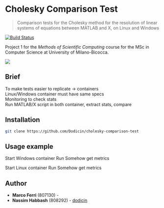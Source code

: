 # Cholesky Comparison Test
> Comparison tests for the Cholesky method for the resolution of linear systems of equations between MATLAB and X, on Linux and Windows

[![Build Status][travis-image]][travis-url]

Project 1 for the *Methods of Scientific Computing* course for the MSc in Computer Science at University of Milano-Bicocca.

![](header.png)

## Brief

To make tests easier to replicate -> containers\
Linux/Windows container must have same specs\
Monitoring to check stats\
Run MATLAB/X script in both container, extract stats, compare

## Installation

```sh
git clone https://github.com/Dodicin/cholesky-comparison-test
```

## Usage example

Start Windows container
Run
Somehow get metrics

Start Linux container
Run
Somehow get metrics


## Author

* **Marco Ferri** (807130) -
* **Nassim Habbash** (808292) - [dodicin](https://github.com/dodicin)

<!-- Markdown link & img dfn's -->
[npm-image]: https://img.shields.io/npm/v/datadog-metrics.svg?style=flat-square
[npm-url]: https://npmjs.org/package/datadog-metrics
[npm-downloads]: https://img.shields.io/npm/dm/datadog-metrics.svg?style=flat-square
[travis-image]: https://img.shields.io/travis/dbader/node-datadog-metrics/master.svg?style=flat-square
[travis-url]: https://travis-ci.org/dbader/node-datadog-metrics
[wiki]: https://github.com/yourname/yourproject/wiki
